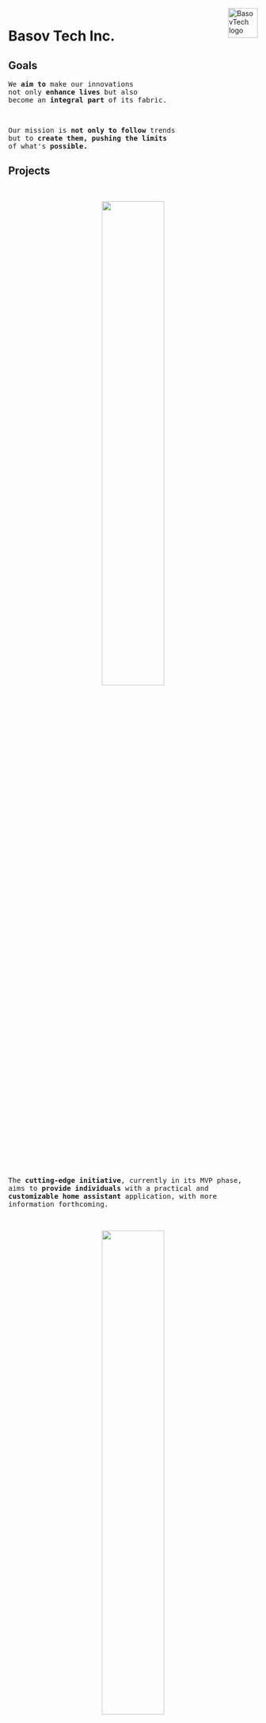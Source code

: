 <a href="https://basov.tech/">
    <img src="https://www.basov.tech/assets/src/logo.png" alt="BasovTech logo" title="BasovTech" align="right" height="60" />
</a>

# Basov Tech Inc.

## Goals

<p>
    <samp>
        We <strong>aim to</strong> make our innovations<br>
        not only <strong>enhance lives</strong> but also<br>
        become an <strong>integral part</strong> of its fabric.
    </samp>
</p>
<br>
<p>
    <samp>
        Our mission is <strong>not only to follow</strong> trends<br>
        but to <strong>create them, pushing the limits</strong><br>
        of what's <strong>possible.</strong>
    </samp>
</p>

## Projects

<br>
<p align="center">
  <img src="https://basov.tech/assets/src/smart_house.jpg" width=50%>
</p>
<p>
    <samp>
        The <strong>cutting-edge initiative</strong>, currently in its MVP phase,
        aims to <strong>provide individuals</strong> with a practical and <strong>customizable home assistant</strong> application,
        with more information forthcoming.
    </samp>
</p>
<br>

<p align="center">
  <img src="https://basov.tech/assets/src/vision_2.jpg" width=50%>
</p>
<p>
    <samp>
        <strong>Education and Mentorship Program</strong>,
        designed for individuals aspiring to become proficient software developers,
        offers an <strong>excellent opportunity</strong> to acquire <strong>programming skills</strong> from passionate
        and <strong>experienced professionals</strong> in the field.
    </samp>
</p>

## Links

[Website](https://basov.tech/) &emsp;
[YouTube](https://www.youtube.com/@maksym_basov) &emsp;
[LinkedIn](https://www.linkedin.com/company/basov-tech)
